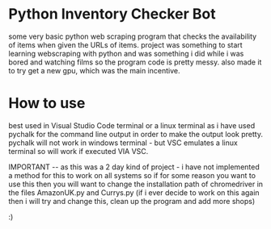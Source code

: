 # Python Inventory Checker Bot
some very basic python web scraping program that checks the availability of items when given the URLs of items. 
project was something to start learning webscraping with python and was something i did while i was bored and watching films so the program code is pretty messy.
also made it to try get a new gpu, which was the main incentive.

# How to use
best used in Visual Studio Code terminal or a linux terminal as i have used pychalk for the command line output in order to make the output look pretty.
pychalk will not work in windows terminal - but VSC emulates a linux terminal so will work if executed VIA VSC.

IMPORTANT -- as this was a 2 day kind of project - i have not implemented a method for this to work on all systems so if for some reason you want to use this then you will want to change the installation path of chromedriver in the files AmazonUK.py and Currys.py (if i ever decide to work on this again then i will try and change this, clean up the program and add more shops)

:)
